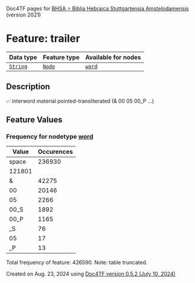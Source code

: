 Doc4TF pages for [BHSA = Biblia Hebraica Stuttgartensia Amstelodamensis](https://github.com/ETCBC/BHSA/tree/master/tf) (version 2021)
# Feature: trailer
Data type|Feature type|Available for nodes
---|---|---
[`String`](featuresbydatatype.md#string)|[`Node`](featuresbytype.md#node)| [`word`](featuresbynodetype.md#word) 
## Description
✅ interword material pointed-transliterated (& 00 05 00_P ...)
## Feature Values
### Frequency for nodetype [word](featuresbynodetype.md#word)
Value|Occurences
---|---
space|236930
|121801
&|42275
00 |20146
05 |2266
00_S |1892
00_P |1165
_S |76
 05 |17
_P |13

Total frequency of feature: 426590. Note: table truncated.
  

Created on Aug. 23, 2024 using [Doc4TF version 0.5.2 (July 10, 2024)](https://github.com/tonyjurg/Doc4TF/blob/main/CreateFeatureDoc.ipynb) 